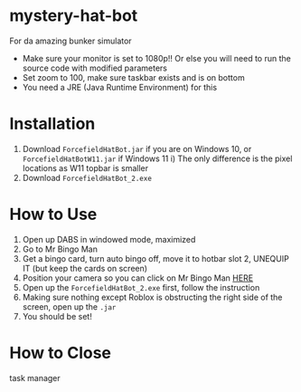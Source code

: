# mystery-hat-bot
For da amazing bunker simulator

* Make sure your monitor is set to 1080p!! Or else you will need to run the source code with modified parameters
* Set zoom to 100, make sure taskbar exists and is on bottom
* You need a JRE (Java Runtime Environment) for this

# Installation
1. Download `ForcefieldHatBot.jar` if you are on Windows 10, or `ForcefieldHatBotW11.jar` if Windows 11
     i) The only difference is the pixel locations as W11 topbar is smaller
2. Download `ForcefieldHatBot_2.exe`

# How to Use
1. Open up DABS in windowed mode, maximized
2. Go to Mr Bingo Man
3. Get a bingo card, turn auto bingo off, move it to hotbar slot 2, UNEQUIP IT (but keep the cards on screen)
4. Position your camera so you can click on Mr Bingo Man [HERE](https://cdn.discordapp.com/attachments/401130434378989592/1113540434011095100/bingomoment.png)
5. Open up the `ForcefieldHatBot_2.exe` first, follow the instruction
6. Making sure nothing except Roblox is obstructing the right side of the screen, open up the `.jar`
7. You should be set!

# How to Close
task manager
